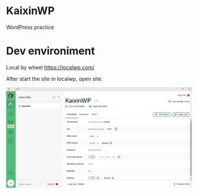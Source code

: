 # KaixinWP
 WordPress practice

# Dev environiment
Local by wheel
https://localwp.com/

After start the site in localwp, open site.

![screenshot of localwp](screenshot_of_localwp.png "Screenshot of localwp")